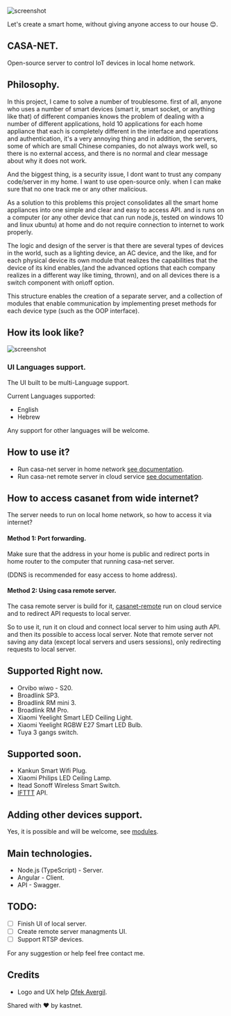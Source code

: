 ![screenshot](https://user-images.githubusercontent.com/28386247/53685975-4b22bf80-3d2a-11e9-99c7-09b2093c8060.png)

Let's create a smart home, without giving anyone access to our house 😊.

## CASA-NET.
Open-source server to control IoT devices in local home network.

## Philosophy.
In this project, I came to solve a number of troublesome. first of all, anyone who uses a number of smart devices (smart ir, smart socket, or anything like that) of different companies knows the problem of dealing with a number of different applications,
hold 10 applications for each home appliance that each is completely different in the interface and operations and authentication,
it's a very annoying thing and in addition, the servers, some of which are small Chinese companies, do not always work well, so there is no external access, and there is no normal and clear message about why it does not work.

And the biggest thing, is a security issue, I dont want to trust any company code/server in my home. I want to use open-source only. when I can make sure that no one track me or any other malicious. 

As a solution to this problems this project consolidates all the smart home appliances into one simple and clear and easy to access API.
and is runs on a computer (or any other device that can run node.js, tested on windows 10 and linux ubuntu) at home and do not require connection to internet to work properly.

The logic and design of the server is that there are several types of devices in the world, such as a lighting device, an AC device, and the like, and for each physical device its own module that realizes the capabilities that the device of its kind enables,(and the advanced options that each company realizes in a different way like timing, thrown), and on all devices there is a switch component with on\off option.

This structure enables the creation of a separate server, and a collection of modules that enable communication by implementing preset methods for each device type (such as the OOP interface).

## How its look like?
![screenshot](https://user-images.githubusercontent.com/28386247/53686146-2f201d80-3d2c-11e9-8d99-fb72a9255327.JPG)


### UI Languages support.
The UI built to be multi-Language support.

Current Languages supported:
* English
* Hebrew

Any support for other languages will be welcome.

## How to use it?
* Run casa-net server in home network [see documentation](./backend).
* Run casa-net remote server in cloud service [see documentation](./remote).

## How to access casanet from wide internet?
The server needs to run on local home network, so how to access it via internet?

#### Method 1: Port forwarding. 
Make sure that the address in your home is public and redirect ports in home router to the computer that running casa-net server.

(DDNS is recommended for easy access to home address).

#### Method 2: Using casa remote server.
The casa remote server is build for it, [casanet-remote](./remote) run on cloud service and to redirect API requests to local server.

So to use it, run it on cloud and connect local server to him using auth API. and then its possible to access local server.
Note that remote server not saving any data (except local servers and users sessions), only redirecting requests to local server.

## Supported Right now.
* Orvibo wiwo - S20.
* Broadlink SP3.
* Broadlink RM mini 3.
* Broadlink RM Pro.
* Xiaomi Yeelight Smart LED Ceiling Light.
* Xiaomi Yeelight RGBW E27 Smart LED Bulb.
* Tuya 3 gangs switch.

## Supported soon.
* Kankun Smart Wifi Plug.
* Xiaomi Philips LED Ceiling Lamp.
* Itead Sonoff Wireless Smart Switch.
* [IFTTT](https://ifttt.com/discover) API.

## Adding other devices support.
Yes, it is possible and will be welcome, see [modules](./backend/src/modules).

## Main technologies.
* Node.js (TypeScript) - Server.
* Angular - Client.
* API - Swagger.

## TODO:
- [ ] Finish UI of local server.
- [ ] Create remote server managments UI.
- [ ] Support RTSP devices. 

For any suggestion or help feel free contact me.

## Credits
* Logo and UX help [Ofek Avergil](https://il.linkedin.com/in/ofek-avergil-348260144).

Shared with  ❤️  by kastnet.
